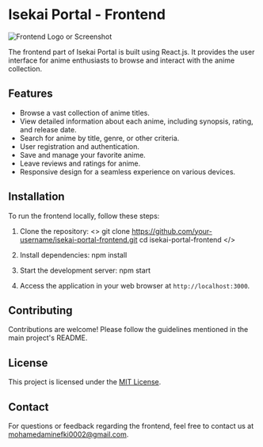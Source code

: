 # Isekai Portal - Frontend

![Frontend Logo or Screenshot](url-to-image.png)

The frontend part of Isekai Portal is built using React.js. It provides the user interface for anime enthusiasts to browse and interact with the anime collection.

## Features

- Browse a vast collection of anime titles.
- View detailed information about each anime, including synopsis, rating, and release date.
- Search for anime by title, genre, or other criteria.
- User registration and authentication.
- Save and manage your favorite anime.
- Leave reviews and ratings for anime.
- Responsive design for a seamless experience on various devices.

## Installation

To run the frontend locally, follow these steps:

1. Clone the repository:
   <>
   git clone https://github.com/your-username/isekai-portal-frontend.git
   cd isekai-portal-frontend
   </>

3. Install dependencies:
  npm install

4. Start the development server:
  npm start

5. Access the application in your web browser at `http://localhost:3000`.

## Contributing

Contributions are welcome! Please follow the guidelines mentioned in the main project's README.

## License

This project is licensed under the [MIT License](LICENSE).

## Contact

For questions or feedback regarding the frontend, feel free to contact us at mohamedaminefki0002@gmail.com.

